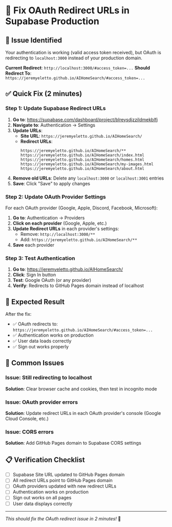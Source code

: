 # 🔧 Fix OAuth Redirect URLs in Supabase Production

## 🚨 **Issue Identified**

Your authentication is working (valid access token received), but OAuth is redirecting to `localhost:3000` instead of your production domain.

**Current Redirect**: `http://localhost:3000/#access_token=...`
**Should Redirect To**: `https://jeremyeletto.github.io/AIHomeSearch/#access_token=...`

## ✅ **Quick Fix (2 minutes)**

### **Step 1: Update Supabase Redirect URLs**

1. **Go to**: https://supabase.com/dashboard/project/blreysdjzzildmekblfj
2. **Navigate to**: Authentication → Settings
3. **Update URLs**:
   - **Site URL**: `https://jeremyeletto.github.io/AIHomeSearch/`
   - **Redirect URLs**: 
     ```
     https://jeremyeletto.github.io/AIHomeSearch/**
     https://jeremyeletto.github.io/AIHomeSearch/index.html
     https://jeremyeletto.github.io/AIHomeSearch/homes.html
     https://jeremyeletto.github.io/AIHomeSearch/my-images.html
     https://jeremyeletto.github.io/AIHomeSearch/about.html
     ```
4. **Remove old URLs**: Delete any `localhost:3000` or `localhost:3001` entries
5. **Save**: Click "Save" to apply changes

### **Step 2: Update OAuth Provider Settings**

For each OAuth provider (Google, Apple, Discord, Facebook, Microsoft):

1. **Go to**: Authentication → Providers
2. **Click on each provider** (Google, Apple, etc.)
3. **Update Redirect URLs** in each provider's settings:
   - Remove: `http://localhost:3000/**`
   - Add: `https://jeremyeletto.github.io/AIHomeSearch/**`
4. **Save** each provider

### **Step 3: Test Authentication**

1. **Go to**: https://jeremyeletto.github.io/AIHomeSearch/
2. **Click**: Sign In button
3. **Test**: Google OAuth (or any provider)
4. **Verify**: Redirects to GitHub Pages domain instead of localhost

## 🎯 **Expected Result**

After the fix:
- ✅ OAuth redirects to: `https://jeremyeletto.github.io/AIHomeSearch/#access_token=...`
- ✅ Authentication works on production
- ✅ User data loads correctly
- ✅ Sign out works properly

## 🚨 **Common Issues**

### **Issue: Still redirecting to localhost**
**Solution**: Clear browser cache and cookies, then test in incognito mode

### **Issue: OAuth provider errors**
**Solution**: Update redirect URLs in each OAuth provider's console (Google Cloud Console, etc.)

### **Issue: CORS errors**
**Solution**: Add GitHub Pages domain to Supabase CORS settings

## 📋 **Verification Checklist**

- [ ] Supabase Site URL updated to GitHub Pages domain
- [ ] All redirect URLs point to GitHub Pages domain
- [ ] OAuth providers updated with new redirect URLs
- [ ] Authentication works on production
- [ ] Sign out works on all pages
- [ ] User data displays correctly

---

*This should fix the OAuth redirect issue in 2 minutes!* 🚀
